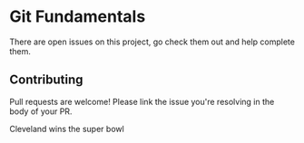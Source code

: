 # Git Fundamentals
There are open issues on this project, go check them out and help complete them.

## Contributing
Pull requests are welcome!  Please link the issue you're resolving in the body of your PR.  


Cleveland wins the super bowl